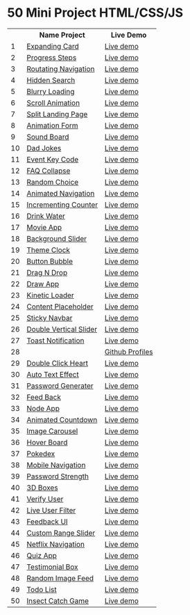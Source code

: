 <h1> 50 Mini Project HTML/CSS/JS </h1>

<table>
  <tr>
    <th></th>
    <th>Name Project</th>
    <th>Live Demo</th>
  </tr>
  <tr>
    <td>1</td>
    <td><a href="https://github.com/toantoan24620/50miniprojecthtmlcssjs/tree/master/Day1_ExpandingCard">Expanding Card</a></td>
    <td><a href="https://toantoan24620.github.io/50miniprojecthtmlcssjs/Day1_ExpandingCard/">Live demo</a></td>
  </tr>
  <tr>
    <td>2</td>
    <td><a href="https://github.com/toantoan24620/50miniprojecthtmlcssjs/tree/master/Day2_ProgressSteps">Progress Steps</a></td>
    <td><a href="https://toantoan24620.github.io/50miniprojecthtmlcssjs/Day2_ProgressSteps/">Live demo</a></td>
  </tr>
  <tr>
        <td>3</td>
        <td><a href="https://github.com/toantoan24620/50miniprojecthtmlcssjs/tree/master/Day3_RoutatingNavigation">Routating Navigation</a></td>
        <td><a href="https://toantoan24620.github.io/50miniprojecthtmlcssjs/Day3_RoutatingNavigation/">Live demo</a></td>
    </tr>
      <tr>
        <td>4</td>
        <td><a href="https://github.com/toantoan24620/50miniprojecthtmlcssjs/tree/master/Day4_HiddenSearch">Hidden Search</a></td>
        <td><a href="https://toantoan24620.github.io/50miniprojecthtmlcssjs/Day4_HiddenSearch/">Live demo</a></td>
      </tr>
      <tr>
        <td>5</td>
        <td><a href="https://github.com/toantoan24620/50miniprojecthtmlcssjs/tree/master/Day5_BlurryLoading">Blurry Loading</a></td>
        <td><a href="https://toantoan24620.github.io/50miniprojecthtmlcssjs/Day5_BlurryLoading/">Live demo</a></td>
      </tr>
      <tr>
        <td>6</td>
        <td><a href="https://github.com/toantoan24620/50miniprojecthtmlcssjs/tree/master/Day6_ScrollAnimation">Scroll Animation</a></td>
        <td><a href="https://toantoan24620.github.io/50miniprojecthtmlcssjs/Day6_ScrollAnimation/">Live demo</a></td>
      </tr>
      <tr>
        <td>7</td>
        <td><a href="https://github.com/toantoan24620/50miniprojecthtmlcssjs/tree/master/Day7_SplitLandingPage">Split Landing Page</a></td>
        <td><a href="https://toantoan24620.github.io/50miniprojecthtmlcssjs/Day7_SplitLandingPage/">Live demo</a></td>
      </tr>
      <tr>
        <td>8</td>
        <td><a href="https://github.com/toantoan24620/50miniprojecthtmlcssjs/tree/master/Day8_AnimationForm">Animation Form</a></td>
        <td><a href="https://toantoan24620.github.io/50miniprojecthtmlcssjs/Day8_AnimationForm/">Live demo</a></td>
      </tr>
      <tr>
        <td>9</td>
        <td><a href="https://github.com/toantoan24620/50miniprojecthtmlcssjs/tree/master/Day9_SoundBoard">Sound Board</a></td>
        <td><a href="https://toantoan24620.github.io/50miniprojecthtmlcssjs/Day9_SoundBoard/">Live demo</a></td>
      </tr>
      <tr>
        <td>10</td>
        <td><a href="https://github.com/toantoan24620/50miniprojecthtmlcssjs/tree/master/Day10_DadJokes">Dad Jokes</a></td>
        <td><a href="https://toantoan24620.github.io/50miniprojecthtmlcssjs/Day10_DadJokes/">Live demo</a></td>
      </tr>
      <tr>
        <td>11</td>
        <td><a href="https://github.com/toantoan24620/50miniprojecthtmlcssjs/tree/master/Day11_EventKeycode">Event Key Code</a></td>
        <td><a href="https://toantoan24620.github.io/50miniprojecthtmlcssjs/Day11_EventKeycode/">Live demo</a></td>
      </tr>
      <tr>
        <td>12</td>
        <td><a href="https://github.com/toantoan24620/50miniprojecthtmlcssjs/tree/master/Day12_FAQCollapse">FAQ Collapse</a></td>
        <td><a href="https://toantoan24620.github.io/50miniprojecthtmlcssjs/Day12_FAQCollapse/">Live demo</a></td>
      </tr>
      <tr>
        <td>13</td>
        <td><a href="https://github.com/toantoan24620/50miniprojecthtmlcssjs/tree/master/Day13_RandomChoice">Random Choice</a></td>
        <td><a href="https://toantoan24620.github.io/50miniprojecthtmlcssjs/Day13_RandomChoice/">Live demo</a></td>
      </tr>
      <tr>
        <td>14</td>
        <td><a href="https://github.com/toantoan24620/50miniprojecthtmlcssjs/tree/master/Day14_AnimatedNavigation">Animated Navigation</a></td>
        <td><a href="https://toantoan24620.github.io/50miniprojecthtmlcssjs/Day14_AnimatedNavigation/">Live demo</a></td>
      </tr>
      <tr>
        <td>15</td>
        <td><a href="https://github.com/toantoan24620/50miniprojecthtmlcssjs/tree/master/Day15_IncrementingCounter">Incrementing Counter</a></td>
        <td><a href="https://toantoan24620.github.io/50miniprojecthtmlcssjs/Day15_IncrementingCounter/">Live demo</a></td>
      </tr>
      <tr>
        <td>16</td>
        <td><a href="https://github.com/toantoan24620/50miniprojecthtmlcssjs/tree/master/Day16_DrinkWater">Drink Water</a></td>
        <td><a href="https://toantoan24620.github.io/50miniprojecthtmlcssjs/Day16_DrinkWater/">Live demo</a></td>
      </tr>
      <tr>
        <td>17</td>
        <td><a href="https://github.com/toantoan24620/50miniprojecthtmlcssjs/tree/master/Day17_MovieApp">Movie App</a></td>
        <td><a href="https://toantoan24620.github.io/50miniprojecthtmlcssjs/Day17_MovieApp/">Live demo</a></td>
      </tr>
      <tr>
        <td>18</td>
        <td><a href="https://github.com/toantoan24620/50miniprojecthtmlcssjs/tree/master/Day18_BackgroundSlider">Background Slider</a></td>
        <td><a href="https://toantoan24620.github.io/50miniprojecthtmlcssjs/Day18_BackgroundSlider/">Live demo</a></td>
      </tr>
      <tr>
        <td>19</td>
        <td><a href="https://github.com/toantoan24620/50miniprojecthtmlcssjs/tree/master/Day19_ThemeClock">Theme Clock</a></td>
        <td><a href="https://toantoan24620.github.io/50miniprojecthtmlcssjs/Day19_ThemeClock/">Live demo</a></td>
      </tr>
      <tr>
        <td>20</td>
        <td><a href="https://github.com/toantoan24620/50miniprojecthtmlcssjs/tree/master/Day20_ButtonBubble">Button Bubble</a></td>
        <td><a href="https://toantoan24620.github.io/50miniprojecthtmlcssjs/Day20_ButtonBubble/">Live demo</a></td>
      </tr>
      <tr>
        <td>21</td>
        <td><a href="https://github.com/toantoan24620/50miniprojecthtmlcssjs/tree/master/Day21_DragNDrop">Drag N Drop</a></td>
        <td><a href="https://toantoan24620.github.io/50miniprojecthtmlcssjs/Day21_DragNDrop/">Live demo</a></td>
      </tr>
      <tr>
        <td>22</td>
        <td><a href="https://github.com/toantoan24620/50miniprojecthtmlcssjs/tree/master/Day22_DrawApp">Draw App</a></td>
        <td><a href="https://toantoan24620.github.io/50miniprojecthtmlcssjs/Day22_DrawApp/">Live demo</a></td>
      </tr>
      <tr>
        <td>23</td>
        <td><a href="https://github.com/toantoan24620/50miniprojecthtmlcssjs/tree/master/Day23_KineticLoader">Kinetic Loader</a></td>
        <td><a href="https://toantoan24620.github.io/50miniprojecthtmlcssjs/Day23_KineticLoader/">Live demo</a></td>
      </tr>
      <tr>
        <td>24</td>
        <td><a href="https://github.com/toantoan24620/50miniprojecthtmlcssjs/tree/master/Day24_ContentPlaceholder">Content Placeholder</a></td>
        <td><a href="https://toantoan24620.github.io/50miniprojecthtmlcssjs/Day24_ContentPlaceholder/">Live demo</a></td>
      </tr>
      <tr>
        <td>25</td>
        <td><a href="https://github.com/toantoan24620/50miniprojecthtmlcssjs/tree/master/Day25_StickyNavbar">Sticky Navbar</a></td>
        <td><a href="https://toantoan24620.github.io/50miniprojecthtmlcssjs/Day25_StickyNavbar/">Live demo</a></td>
      </tr>
      <tr>
        <td>26</td>
        <td><a href="https://github.com/toantoan24620/50miniprojecthtmlcssjs/tree/master/Day26_DoubleVerticalSlider">Double Vertical Slider</a></td>
        <td><a href="https://toantoan24620.github.io/50miniprojecthtmlcssjs/Day26_DoubleVerticalSlider/">Live demo</a></td>
      </tr>
      <tr>
        <td>27</td>
        <td><a href="https://github.com/toantoan24620/50miniprojecthtmlcssjs/tree/master/Day27_ToastNotification">Toast Notification</a></td>
        <td><a href="https://toantoan24620.github.io/50miniprojecthtmlcssjs/Day27_ToastNotification/">Live demo</a></td>
      </tr>
      <tr>
        <td>28</td>
        <td><a href="https://github.com/toantoan24620/50miniprojecthtmlcssjs/tree/master/Day28_GithubProfiles"></a></td>
        <td><a href="https://toantoan24620.github.io/50miniprojecthtmlcssjs/Day28_GithubProfiles/">Github Profiles</a></td>
      </tr>
      <tr>
        <td>29</td>
        <td><a href="https://github.com/toantoan24620/50miniprojecthtmlcssjs/tree/master/Day29_DoubleClickHeart">Double Click Heart</a></td>
        <td><a href="https://toantoan24620.github.io/50miniprojecthtmlcssjs/Day29_DoubleClickHeart/">Live demo</a></td>
      </tr>
      <tr>
        <td>30</td>
        <td><a href="https://github.com/toantoan24620/50miniprojecthtmlcssjs/tree/master/Day30_AutoTextEffect">Auto Text Effect</a></td>
        <td><a href="https://toantoan24620.github.io/50miniprojecthtmlcssjs/Day30_AutoTextEffect/">Live demo</a></td>
      </tr>
      <tr>
        <td>31</td>
        <td><a href="https://github.com/toantoan24620/50miniprojecthtmlcssjs/tree/master/Day31_PasswordGenerator">Password Generater</a></td>
        <td><a href="https://toantoan24620.github.io/50miniprojecthtmlcssjs/Day31_PasswordGenerator/">Live demo</a></td>
      </tr>
      <tr>
        <td>32</td>
        <td><a href="https://github.com/toantoan24620/50miniprojecthtmlcssjs/tree/master/Day32_FeedBack">Feed Back</a></td>
        <td><a href="https://toantoan24620.github.io/50miniprojecthtmlcssjs/Day32_FeedBack/">Live demo</a></td>
      </tr>
      <tr>
        <td>33</td>
        <td><a href="https://github.com/toantoan24620/50miniprojecthtmlcssjs/tree/master/Day33_NoteApp">Node App</a></td>
        <td><a href="https://toantoan24620.github.io/50miniprojecthtmlcssjs/Day33_NoteApp/">Live demo</a></td>
      </tr>
      <tr>
        <td>34</td>
        <td><a href="https://github.com/toantoan24620/50miniprojecthtmlcssjs/tree/master/Day34_AnimatedCountdown">Animated Countdown</a></td>
        <td><a href="https://toantoan24620.github.io/50miniprojecthtmlcssjs/Day34_AnimatedCountdown/">Live demo</a></td>
      </tr>
      <tr>
        <td>35</td>
        <td><a href="https://github.com/toantoan24620/50miniprojecthtmlcssjs/tree/master/Day35_ImageCarousel">Image Carousel</a></td>
        <td><a href="https://toantoan24620.github.io/50miniprojecthtmlcssjs/Day35_ImageCarousel/">Live demo</a></td>
      </tr>
      <tr>
        <td>36</td>
        <td><a href="https://github.com/toantoan24620/50miniprojecthtmlcssjs/tree/master/Day36_HoverBoard">Hover Board</a></td>
        <td><a href="https://toantoan24620.github.io/50miniprojecthtmlcssjs/Day36_HoverBoard/">Live demo</a></td>
      </tr>
      <tr>
        <td>37</td>
        <td><a href="https://github.com/toantoan24620/50miniprojecthtmlcssjs/tree/master/Day37_Pokedex">Pokedex</a></td>
        <td><a href="https://toantoan24620.github.io/50miniprojecthtmlcssjs/Day37_Pokedex/">Live demo</a></td>
      </tr>
      <tr>
        <td>38</td>
        <td><a href="https://github.com/toantoan24620/50miniprojecthtmlcssjs/tree/master/Day38_MobileNavigation">Mobile Navigation</a></td>
        <td><a href="https://toantoan24620.github.io/50miniprojecthtmlcssjs/Day38_MobileNavigation/">Live demo</a></td>
      </tr>
      <tr>
        <td>39</td>
        <td><a href="https://github.com/toantoan24620/50miniprojecthtmlcssjs/tree/master/Day39_PasswordStrength">Password Strength</a></td>
        <td><a href="https://toantoan24620.github.io/50miniprojecthtmlcssjs/Day39_PasswordStrength/">Live demo</a></td>
      </tr>
      <tr>
        <td>40</td>
        <td><a href="https://github.com/toantoan24620/50miniprojecthtmlcssjs/tree/master/Day40_3DBoxes">3D Boxes</a></td>
        <td><a href="https://toantoan24620.github.io/50miniprojecthtmlcssjs/Day40_3DBoxes/">Live demo</a></td>
      </tr>
      <tr>
        <td>41</td>
        <td><a href="https://github.com/toantoan24620/50miniprojecthtmlcssjs/tree/master/Day41_VerifyUser">Verify User</a></td>
        <td><a href="https://toantoan24620.github.io/50miniprojecthtmlcssjs/Day41_VerifyUser/">Live demo</a></td>
      </tr>
      <tr>
        <td>42</td>
        <td><a href="https://github.com/toantoan24620/50miniprojecthtmlcssjs/tree/master/Day42_LiveUserFilter">Live User Filter</a></td>
        <td><a href="https://toantoan24620.github.io/50miniprojecthtmlcssjs/Day42_LiveUserFilter/">Live demo</a></td>
      </tr>
      <tr>
        <td>43</td>
        <td><a href="https://github.com/toantoan24620/50miniprojecthtmlcssjs/tree/master/Day43_FeedbackUI">Feedback UI</a></td>
        <td><a href="https://toantoan24620.github.io/50miniprojecthtmlcssjs/Day43_FeedbackUI/">Live demo</a></td>
      </tr>
      <tr>
        <td>44</td>
        <td><a href="https://github.com/toantoan24620/50miniprojecthtmlcssjs/tree/master/Day44_CustomRangeSlider">Custom Range Slider</a></td>
        <td><a href="https://toantoan24620.github.io/50miniprojecthtmlcssjs/Day44_CustomRangeSlider/">Live demo</a></td>
      </tr>
      <tr>
        <td>45</td>
        <td><a href="https://github.com/toantoan24620/50miniprojecthtmlcssjs/tree/master/Day45_NetflixNavigation">Netflix Navigation</a></td>
        <td><a href="https://toantoan24620.github.io/50miniprojecthtmlcssjs/Day45_NetflixNavigation/">Live demo</a></td>
      </tr>
      <tr>
        <td>46</td>
        <td><a href="https://github.com/toantoan24620/50miniprojecthtmlcssjs/tree/master/Day46_QuizApp">Quiz App</a></td>
        <td><a href="https://toantoan24620.github.io/50miniprojecthtmlcssjs/Day46_QuizApp/">Live demo</a></td>
      </tr>
      <tr>
        <td>47</td>
        <td><a href="https://github.com/toantoan24620/50miniprojecthtmlcssjs/tree/master/Day47_TestimonialBox">Testimonial Box</a></td>
        <td><a href="https://toantoan24620.github.io/50miniprojecthtmlcssjs/Day47_TestimonialBox/">Live demo</a></td>
      </tr>
      <tr>
        <td>48</td>
        <td><a href="https://github.com/toantoan24620/50miniprojecthtmlcssjs/tree/master/Day48_RandomImageFeed">Random Image Feed</a></td>
        <td><a href="https://toantoan24620.github.io/50miniprojecthtmlcssjs/Day48_RandomImageFeed/">Live demo</a></td>
      </tr>
      <tr>
        <td>49</td>
        <td><a href="https://github.com/toantoan24620/50miniprojecthtmlcssjs/tree/master/Day49_TodoList">Todo List</a></td>
        <td><a href="https://toantoan24620.github.io/50miniprojecthtmlcssjs/Day49_TodoList/">Live demo</a></td>
      </tr>
      <tr>
        <td>50</td>
        <td><a href="https://github.com/toantoan24620/50miniprojecthtmlcssjs/tree/master/Day50_InsectCatchGame">Insect Catch Game</a></td>
        <td><a href="https://toantoan24620.github.io/50miniprojecthtmlcssjs/Day50_InsectCatchGame/">Live demo</a></td>
      </tr>
  
</table>
